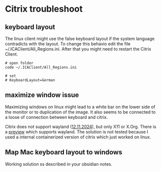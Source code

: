 # Citrix troubleshoot

## keyboard layout

The linux client might use the false keyboard layout if the system language contradicts with the layout. To change this behavio edit the file ~/.ICAClient/All_Regions.ini. After that you might need to restart the Citrix Client.

```shell
# open folder
code ~/.ICAClient/All_Regions.ini

# set
# KeyboardLayout=German
```

## maximize window issue

Maximizing windows on linux might lead to a white bar on the lower side of the monitor or to duplication of the image. It also seems to be connected to a loose of connection between keyboard and citrix.

Citrix does not support wayland ([12.11.2024](https://docs.citrix.com/en-us/citrix-workspace-app-for-linux/system-requirements.html)), but only X11 or X.Org. There is a [preview](https://docs.citrix.com/en-us/linux-virtual-delivery-agent/current-release/configure/wayland.html) which supports wayland. The solution is not tested because I used a internal containerized version of citrix which just worked on linux.


## Map Mac keyboard layout to windows

Working solution ss described in your obsidian notes.
